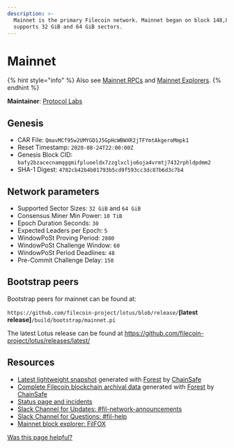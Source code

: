 ```yaml
---
description: >-
  Mainnet is the primary Filecoin network. Mainnet began on block 148,888. It
  supports 32 GiB and 64 GiB sectors.
---
```


# Mainnet

{% hint style="info" %}
Also see [Mainnet RPCs](rpcs.md) and [Mainnet Explorers](explorers.md).
{% endhint %}

**Maintainer**: [Protocol Labs](https://protocol.ai)

## Genesis

* CAR File: `QmavMCf95w2UMYGD1J5GpHcWBWXR2jTFYmtAkgeroMmpk1`
* Reset Timestamp: `2020-08-24T22:00:00Z`
* Genesis Block CID: `bafy2bzacecnamqgqmifpluoeldx7zzglxcljo6oja4vrmtj7432rphldpdmm2`
* SHA-1 Digest: `4782cb42b4b01793b5cd9f593cc3dc87b6d3c7b4`

## Network parameters

* Supported Sector Sizes: `32 GiB` and `64 GiB`
* Consensus Miner Min Power: `10 TiB`
* Epoch Duration Seconds: `30`
* Expected Leaders per Epoch: `5`
* WindowPoSt Proving Period: `2880`
* WindowPoSt Challenge Window: `60`
* WindowPoSt Period Deadlines: `48`
* Pre-Commit Challenge Delay: `150`

## Bootstrap peers

Bootstrap peers for mainnet can be found at:

`https://github.com/filecoin-project/lotus/blob/release/`**\[latest release]**`/build/bootstrap/mainnet.pi`

The latest Lotus release can be found at https://github.com/filecoin-project/lotus/releases/latest/

## Resources

* [Latest lightweight snapshot](https://forest-archive.chainsafe.dev/latest/mainnet/) generated with [Forest](http://github.com/ChainSafe/forest) by [ChainSafe](https://chainsafe.io/)
* [Complete Filecoin blockchain archival data](https://forest-archive.chainsafe.dev/list/) generated with [Forest](http://github.com/ChainSafe/forest) by [ChainSafe](https://chainsafe.io/)
* [Status page and incidents](https://filecoin.statuspage.io/)
* [Slack Channel for Updates: #fil-network-announcements](https://filecoinproject.slack.com/archives/C01AC6999KQ)
* [Slack Channel for Questions: #fil-help](https://filecoinproject.slack.com/archives/CEGN061C5)
* [Mainnet block explorer: FilFOX](https://filfox.info/en)



[Was this page helpful?](https://airtable.com/apppq4inOe4gmSSlk/pagoZHC2i1iqgphgl/form?prefill\_Page+URL=https://docs.filecoin.io/networks/mainnet)
